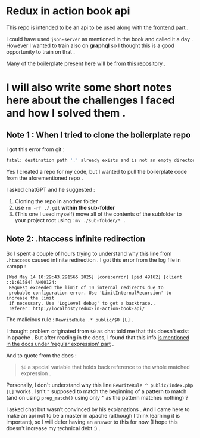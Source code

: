 # Redux in action book api

This repo is intended to be an api to be used along with [the frontend part .](https://github.com/Mohammed-Lashein/redux-in-action-source-code)

I could have used `json-server` as mentioned in the book and called it a day . However I wanted to train also on **graphql** so I thought this is a good opportunity to train on that . 

Many of the boilerplate present here will be [from this repository .](https://github.com/Mr0Bread/fullstack-test-starter)

# I will also write some short notes here about the challenges I faced and how I solved them . 

## Note 1 : When I tried to clone the boilerplate repo

I got this error from git : 
```bash
fatal: destination path '.' already exists and is not an empty directory.
```

Yes I created a repo for my code, but I wanted to pull the boilerplate code from the aforementioned repo . 

I asked chatGPT and he suggested : 
1. Cloning the repo in another folder
2. use `rm -rf ./.git` **within the sub-folder**
3. (This one I used myself) move all of the contents of the subfolder to your project root using : `mv ./sub-folder/* . `

## Note 2: .htaccess infinite redirection  

So I spent a couple of hours trying to understand why this line from `.htaccess` caused infinite redirection . I got this error from the log file in xampp : 
```text
[Wed May 14 10:29:43.291565 2025] [core:error] [pid 49162] [client ::1:61584] AH00124:
 Request exceeded the limit of 10 internal redirects due to 
 probable configuration error. Use 'LimitInternalRecursion' to increase the limit
 if necessary. Use 'LogLevel debug' to get a backtrace., 
 referer: http://localhost/redux-in-action-book-api/
```

The malicious rule : `RewriteRule .* public/$0 [L]` . 

I thought problem originated from `$0` as chat told me that this doesn't exist in apache . But after reading in the docs, I found that this info [is mentioned in the docs under 'regular expression' part](https://httpd.apache.org/docs/2.4/glossary.html) .  

And to quote from the docs :   
> `$0` a special variable that holds back reference to the whole matched expression . 


Personally, I don't understand why this line `RewriteRule ^ public/index.php [L]` works . Isn't `^` supposed to match the beginning of a pattern to match (and on using `preg_match()` using only `^` as the pattern matches nothing) ?

I asked chat but wasn't convinced by his explanations . And I came here to make an api not to be a master in apache (although I think learning it is important), so I will defer having an answer to this for now (I hope this doesn't increase my technical debt :) . 



